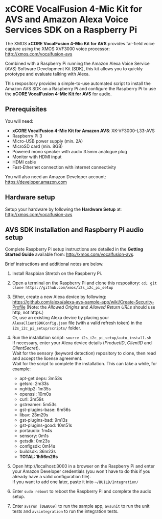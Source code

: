 # xCORE VocalFusion 4-Mic Kit for AVS and Amazon Alexa Voice Services SDK on a Raspberry Pi

The XMOS **xCORE VocalFusion 4-Mic Kit for AVS** provides far-field voice capture using the XMOS XVF3000 voice processor: http://xmos.com/vocalfusion-avs

Combined with a Raspberry Pi running the Amazon Alexa Voice Service (AVS) Software Development Kit (SDK), this kit allows you to quickly prototype and evaluate talking with Alexa.

This respository provides a simple-to-use automated script to install the Amazon AVS SDK on a Raspberry Pi and configure the Raspberry Pi to use the **xCORE VocalFusion 4-Mic Kit for AVS** for audio.

## Prerequisites
You will need:

- **xCORE VocalFusion 4-Mic Kit for Amazon AVS**: XK-VF3000-L33-AVS
- Raspberry Pi 3
- Micro-USB power supply (min. 2A)
- MicroSD card (min. 8GB)
- Powered mono speaker with audio 3.5mm analogue plug
- Monitor with HDMI input
- HDMI cable
- Fast-Ethernet connection with internet connectivity

You will also need an Amazon Developer account: https://developer.amazon.com 

## Hardware setup
Setup your hardware by following the **Hardware Setup** at: http://xmos.com/vocalfusion-avs

## AVS SDK installation and Raspberry Pi audio setup
Complete Raspberry Pi setup instructions are detailed in the **Getting Started Guide** available from: http://xmos.com/vocalfusion-avs.

Brief instructions and additional notes are below.

1. Install Raspbian Stretch on the Raspberry Pi.

2. Open a terminal on the Raspberry Pi and clone this respository: `cd; git clone https://github.com/xmos/i2s_i2c_pi_setup`

3. Either, create a new Alexa device by following: https://github.com/alexa/alexa-avs-sample-app/wiki/Create-Security-Profile (Note: the *Allowed Origins* and *Allowed Return URLs* should use http, not https.)  
Or, use an existing Alexa device by placing your `AlexaClientSDKConfig.json` file (with a valid refresh token) in the `i2s_i2c_pi_setup/scripts/` folder.

4. Run the installation script: `source i2s_i2c_pi_setup/auto_install.sh`  
If necessary, enter your Alexa device details (*ProductID*, *ClientID* and *ClientSecret*).  
Wait for the sensory (keyword detection) repository to clone, then read and accept the license agreement.  
Wait for the script to complete the installation. This can take a while, for example:
   - apt-get deps: 3m53s
   - getsrc: 2m33s
   - nghttp2: 1m35s
   - openssl: 10m0s
   - curl: 3m59s
   - gstreamer: 5m53s
   - gst-plugins-base: 6m56s
   - libav: 23m29s
   - gst-plugins-bad: 9m13s
   - gst-plugins-good: 10m51s
   - portaudio: 1m4s
   - sensory: 0m1s
   - getsdk: 0m23s
   - configsdk: 0m14s
   - buildsdk: 36m23s
   - **TOTAL: 1h56m26s**

5. Open http://localhost:3000 in a browser on the Raspberry Pi and enter your Amazon Developer credentials (you won't have to do this if you already have a valid configuration file).  
If you want to add one later, paste it into `~/BUILD/Integration/`

6. Enter `sudo reboot` to reboot the Raspberry Pi and complete the audio setup.

7. Enter `avsrun [DEBUG9]` to run the sample app, `avsunit` to run the unit tests and `avsintegration` to run the integration tests.
